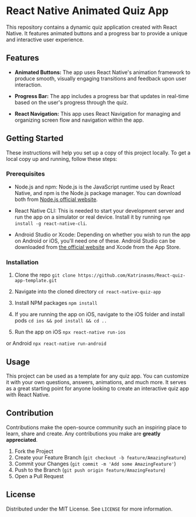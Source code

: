 # React Native Animated Quiz App

This repository contains a dynamic quiz application created with React Native. It features animated buttons and a progress bar to provide a unique and interactive user experience.

## Features

- **Animated Buttons:** The app uses React Native's animation framework to produce smooth, visually engaging transitions and feedback upon user interaction.

- **Progress Bar:** The app includes a progress bar that updates in real-time based on the user's progress through the quiz.

- **React Navigation:** This app uses React Navigation for managing and organizing screen flow and navigation within the app.

## Getting Started

These instructions will help you set up a copy of this project locally. To get a local copy up and running, follow these steps:

### Prerequisites

- Node.js and npm: Node.js is the JavaScript runtime used by React Native, and npm is the Node.js package manager. You can download both from [Node.js official website](https://nodejs.org/).

- React Native CLI: This is needed to start your development server and run the app on a simulator or real device. Install it by running `npm install -g react-native-cli`.

- Android Studio or Xcode: Depending on whether you wish to run the app on Android or iOS, you'll need one of these. Android Studio can be downloaded from [the official website](https://developer.android.com/studio) and Xcode from the App Store.

### Installation

1. Clone the repo
```git clone https://github.com/Katrinasms/React-quiz-app-template.git```

2. Navigate into the cloned directory
```cd react-native-quiz-app```

3. Install NPM packages
```npm install```

4. If you are running the app on iOS, navigate to the iOS folder and install pods
```cd ios && pod install && cd ..```

5. Run the app on iOS
```npx react-native run-ios```

or Android
```npx react-native run-android```


## Usage

This project can be used as a template for any quiz app. You can customize it with your own questions, answers, animations, and much more. It serves as a great starting point for anyone looking to create an interactive quiz app with React Native.

## Contribution

Contributions make the open-source community such an inspiring place to learn, share and create. Any contributions you make are **greatly appreciated**.

1. Fork the Project
2. Create your Feature Branch (`git checkout -b feature/AmazingFeature`)
3. Commit your Changes (`git commit -m 'Add some AmazingFeature'`)
4. Push to the Branch (`git push origin feature/AmazingFeature`)
5. Open a Pull Request

## License

Distributed under the MIT License. See `LICENSE` for more information.